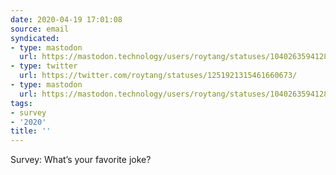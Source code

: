 ```yaml
---
date: 2020-04-19 17:01:08
source: email
syndicated:
- type: mastodon
  url: https://mastodon.technology/users/roytang/statuses/104026359412824613/
- type: twitter
  url: https://twitter.com/roytang/statuses/1251921315461660673/
- type: mastodon
  url: https://mastodon.technology/users/roytang/statuses/104026359412824613
tags:
- survey
- '2020'
title: ''
---
```


Survey: What’s your favorite joke?